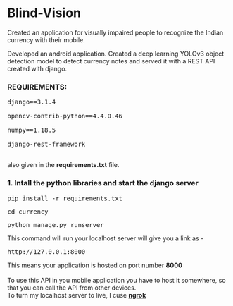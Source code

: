 # Blind-Vision
Created an application for visually impaired people to recognize the Indian currency with their mobile.

Developed an android application. Created a deep learning YOLOv3 object detection model to detect currency notes and served it with a REST API created with django.

### REQUIREMENTS:
<pre>
django==3.1.4<br>
opencv-contrib-python==4.4.0.46<br>
numpy==1.18.5<br>
django-rest-framework<br>
</pre>

also given in the **requirements.txt** file.

### 1. Intall the python libraries and start the django server
<pre>pip install -r requirements.txt</pre>

<pre>cd currency</pre>
<pre>python manage.py runserver</pre>
This command will run your localhost server will give you a link as -
<pre>http://127.0.0.1:8000</pre>
This means your application is hosted on port number **8000**
<br><br>
To use this API in you mobile application you have to host it somewhere, so that you can call the API from other devices.<br>
To turn my localhost server to live, I cuse **<a href="https://ngrok.com/download">ngrok</a>**


